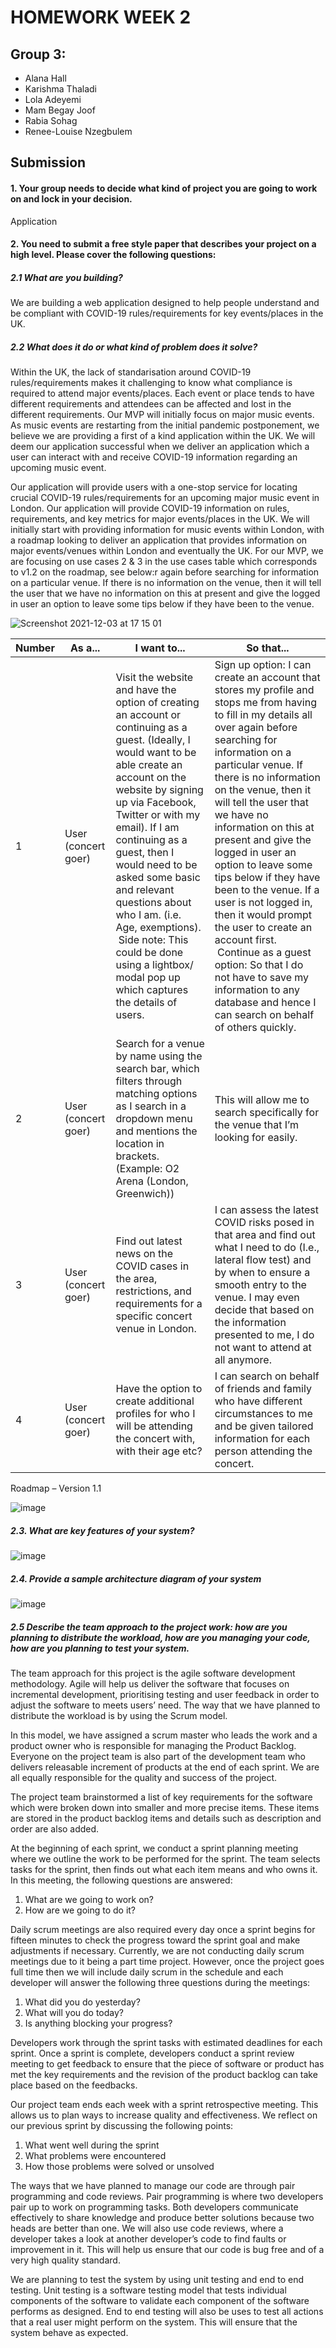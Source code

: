 # HOMEWORK WEEK 2


## Group 3:

- Alana Hall
- Karishma Thaladi
- Lola Adeyemi
- Mam Begay Joof
- Rabia Sohag
- Renee-Louise Nzegbulem

## Submission

#### 1. Your group needs to decide what kind of project you are going to work on and lock in your decision.

Application

#### 2. You need to submit a free style paper that describes your project on a high level. Please cover the following questions:

##### 2.1 What are you building?

We are building a web application designed to help people understand and be compliant with COVID-19 rules/requirements for key events/places in the UK. 


##### 2.2 What does it do or what kind of problem does it solve?

Within the UK, the lack of standarisation around COVID-19 rules/requirements makes it challenging to know what compliance is required to attend major events/places. Each event or place tends to have different requirements and attendees can be affected and lost in the different requirements. Our MVP will initially focus on major music events. As music events are restarting from the initial pandemic postponement, we believe we are providing a first of a kind application within the UK. We will deem our application successful when we deliver an application which a user can interact with and receive COVID-19 information regarding an upcoming music event.

Our application will provide users with a one-stop service for locating crucial COVID-19 rules/requirements for an upcoming major music event in London. Our application will provide COVID-19 information on rules, requirements, and key metrics for major events/places in the UK. We will initially start with providing information for music events within London, with a roadmap looking to deliver an application that provides information on major events/venues within London and eventually the UK. For our MVP, we are focusing on use cases 2 & 3 in the use cases table which corresponds to v1.2 on the roadmap, see below:r again before searching for information on a particular venue. If there is no information on the venue, then it will tell the user that we have no information on this at present and give the logged in user an option to leave some tips below if they have been to the venue. 


![Screenshot 2021-12-03 at 17 15 01](https://user-images.githubusercontent.com/61808090/144644639-754be842-5ef7-446c-a76f-bc9e4a8c1710.png)

Number | As a... | I want to... | So that...
-------| --------| ------------ | -------------
 1 | User (concert goer) | Visit the website and have the option of creating an account or continuing as a guest. (Ideally, I would want to be able create an account on the website by signing up via Facebook, Twitter or with my email).&nbsp;If I am continuing as a guest, then I would need to be asked some basic and relevant questions about who I am. (i.e. Age, exemptions). &nbsp;Side note: This could be done using a lightbox/ modal pop up which captures the details of users.  | Sign up option: I can create an account that stores my profile and stops me from having to fill in my details all over again before searching for information on a particular venue. If there is no information on the venue, then it will tell the user that we have no information on this at present and give the logged in user an option to leave some tips below if they have been to the venue. If a user is not logged in, then it would prompt the user to create an account first. &nbsp;Continue as a guest option: So that I do not have to save my information to any database and hence I can search on behalf of others quickly.
 2 | User (concert goer) | Search for a venue by name using the search bar, which filters through matching options as I search in a dropdown menu and mentions the location in brackets. (Example: O2 Arena (London, Greenwich)) | This will allow me to search specifically for the venue that I’m looking for easily. 
 3 | User (concert goer) | Find out latest news on the COVID cases in the area, restrictions, and requirements for a specific concert venue in London.  | I can assess the latest COVID risks posed in that area and find out what I need to do (I.e., lateral flow test) and by when to ensure a smooth entry to the venue. I may even decide that based on the information presented to me, I do not want to attend at all anymore.
 4 | User (concert goer) | Have the option to create additional profiles for who I will be attending the concert with, with their age etc? | I can search on behalf of friends and family who have different circumstances to me and be given tailored information for each person attending the concert.

Roadmap – Version 1.1
 
![image](https://user-images.githubusercontent.com/61808090/144643653-b35300d9-c57b-4cbc-a06c-cc02a6621a5a.png)


##### 2.3. What are key features of your system?

![image](https://user-images.githubusercontent.com/61808090/144643679-6f751c34-2404-402a-acfc-b978f7f58c42.png)

##### 2.4. Provide a sample architecture diagram of your system

![image](https://user-images.githubusercontent.com/61808090/144643744-64f4e6e9-fcff-46b2-9715-3b12a94ddfa2.png)

##### 2.5	Describe the team approach to the project work: how are you planning to distribute the workload, how are you managing your code, how are you planning to test your system.


The team approach for this project is the agile software development methodology. Agile will help us deliver the software that focuses on incremental development, prioritising testing and user feedback in order to adjust the software to meets users’ need. The way that we have planned to distribute the workload is by using the Scrum model. 


In this model, we have assigned a scrum master who leads the work and a product owner who is responsible for managing the Product Backlog. Everyone on the project team is also part of the development team who delivers releasable increment of products at the end of each sprint. We are all equally responsible for the quality and success of the project. 


The project team brainstormed a list of key requirements for the software which were broken down into smaller and more precise items. These items are stored in the product backlog items and details such as description and order are also added.


At the beginning of each sprint, we conduct a sprint planning meeting where we outline the work to be performed for the sprint. The team selects tasks for the sprint, then finds out what each item means and who owns it. In this meeting, the following questions are answered:
1.	What are we going to work on?
2.	How are we going to do it?


Daily scrum meetings are also required every day once a sprint begins for fifteen minutes to check the progress toward the sprint goal and make adjustments if necessary. Currently, we are not conducting daily scrum meetings due to it being a part time project. However, once the project goes full time then we will include daily scrum in the schedule and each developer will answer the following three questions during the meetings:
1.	What did you do yesterday?
2.	What will you do today?
3.	Is anything blocking your progress?


Developers work through the sprint tasks with estimated deadlines for each sprint. Once a sprint is complete, developers conduct a sprint review meeting to get feedback to ensure that the piece of software or product has met the key requirements and the revision of the product backlog can take place based on the feedbacks.


Our project team ends each week with a sprint retrospective meeting. This allows us to plan ways to increase quality and effectiveness. We reflect on our previous sprint by discussing the following points:
1.	What went well during the sprint
2.	What problems were encountered
3.	How those problems were solved or unsolved


The ways that we have planned to manage our code are through pair programming and code reviews. Pair programming is where two developers pair up to work on programming tasks. Both developers communicate effectively to share knowledge and produce better solutions because two heads are better than one.
We will also use code reviews, where a developer takes a look at another developer’s code to find faults or improvement in it. This will help us ensure that our code is bug free and of a very high quality standard.


We are planning to test the system by using unit testing and end to end testing. Unit testing is a software testing model that tests individual components of the software to validate each component of the software performs as designed. End to end testing will also be uses to test all actions that a real user might perform on the system. This will ensure that the system behave as expected.



